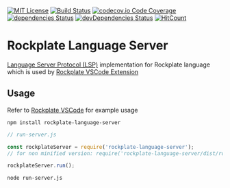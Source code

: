 [![MIT License](https://img.shields.io/github/license/rockplate/rockplate-language-server)](https://github.com/rockplate/rockplate-language-server/blob/master/LICENSE)
[![Build Status](https://travis-ci.com/rockplate/rockplate-language-server.png?branch=master)](https://travis-ci.com/rockplate/rockplate-language-server)
[![codecov.io Code Coverage](https://img.shields.io/codecov/c/github/rockplate/rockplate-language-server.svg?maxAge=2592000)](https://codecov.io/github/rockplate/rockplate-language-server?branch=master)
[![dependencies Status](https://david-dm.org/rockplate/rockplate-language-server/status.svg)](https://david-dm.org/rockplate/rockplate-language-server)
[![devDependencies Status](https://david-dm.org/rockplate/rockplate-language-server/dev-status.svg)](https://david-dm.org/rockplate/rockplate-language-server?type=dev)
[![HitCount](https://hits.dwyl.com/rockplate/rockplate-language-server.svg)](https://hits.dwyl.com/rockplate/rockplate-language-server)

# Rockplate Language Server

[Language Server Protocol (LSP)](https://microsoft.github.io/language-server-protocol/) implementation for Rockplate language which is used by [Rockplate VSCode Extension](https://github.com/rockplate/rockplate-vscode)

## Usage

Refer to [Rockplate VSCode](https://github.com/rockplate/rockplate-vscode) for example usage

```
npm install rockplate-language-server
```

```javascript
// run-server.js

const rockplateServer = require('rockplate-language-server');
// for non minified version: require('rockplate-language-server/dist/rockplate-language-server')

rockplateServer.run();
```

```
node run-server.js
```
